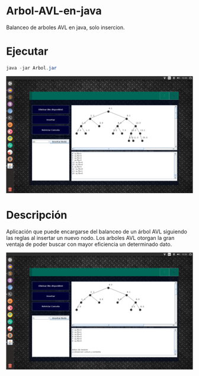 # Arbol-AVL-en-java
Balanceo de arboles AVL en java, solo insercion.

# Ejecutar

```powershell
java -jar Arbol.jar
```

![Screenshot](img/Screenshot%20from%202018-02-20%2012%3A34%3A05.png)


# Descripción

Aplicación que puede encargarse del balanceo de un árbol AVL siguiendo las reglas al insertar un nuevo nodo.
Los arboles AVL otorgan la gran ventaja de poder buscar con mayor eficiencia un determinado dato. 

![Screenshot](img/Screenshot%20from%202018-02-20%2012%3A32%3A10.png)
